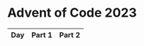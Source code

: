 # Advent of Code 2023


| Day | Part 1           | Part 2           |
|-----|------------------|------------------|
